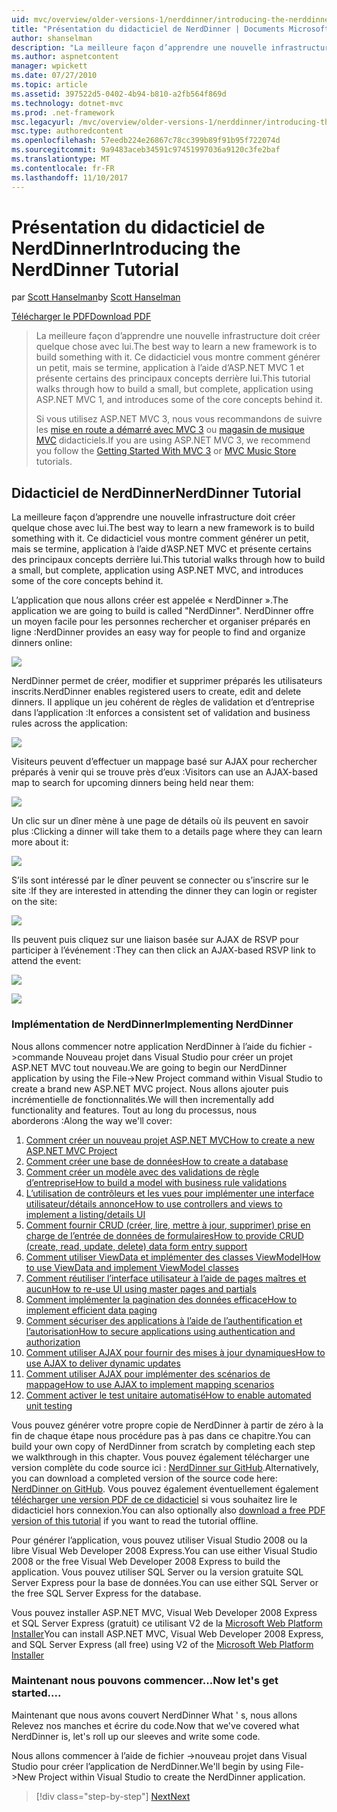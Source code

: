 ```yaml
---
uid: mvc/overview/older-versions-1/nerddinner/introducing-the-nerddinner-tutorial
title: "Présentation du didacticiel de NerdDinner | Documents Microsoft"
author: shanselman
description: "La meilleure façon d’apprendre une nouvelle infrastructure doit créer quelque chose avec lui. Ce didacticiel vous montre comment créer une application petite mais complet, à l’aide d’ASP.ne...."
ms.author: aspnetcontent
manager: wpickett
ms.date: 07/27/2010
ms.topic: article
ms.assetid: 397522d5-0402-4b94-b810-a2fb564f869d
ms.technology: dotnet-mvc
ms.prod: .net-framework
msc.legacyurl: /mvc/overview/older-versions-1/nerddinner/introducing-the-nerddinner-tutorial
msc.type: authoredcontent
ms.openlocfilehash: 57eedb224e26867c78cc399b89f91b95f722074d
ms.sourcegitcommit: 9a9483aceb34591c97451997036a9120c3fe2baf
ms.translationtype: MT
ms.contentlocale: fr-FR
ms.lasthandoff: 11/10/2017
---
```

<a name="introducing-the-nerddinner-tutorial"></a><span data-ttu-id="000b0-104">Présentation du didacticiel de NerdDinner</span><span class="sxs-lookup"><span data-stu-id="000b0-104">Introducing the NerdDinner Tutorial</span></span>
====================
<span data-ttu-id="000b0-105">par [Scott Hanselman](https://github.com/shanselman)</span><span class="sxs-lookup"><span data-stu-id="000b0-105">by [Scott Hanselman](https://github.com/shanselman)</span></span>

[<span data-ttu-id="000b0-106">Télécharger le PDF</span><span class="sxs-lookup"><span data-stu-id="000b0-106">Download PDF</span></span>](http://aspnetmvcbook.s3.amazonaws.com/aspnetmvc-nerdinner_v1.pdf)

> <span data-ttu-id="000b0-107">La meilleure façon d’apprendre une nouvelle infrastructure doit créer quelque chose avec lui.</span><span class="sxs-lookup"><span data-stu-id="000b0-107">The best way to learn a new framework is to build something with it.</span></span> <span data-ttu-id="000b0-108">Ce didacticiel vous montre comment générer un petit, mais se termine, application à l’aide d’ASP.NET MVC 1 et présente certains des principaux concepts derrière lui.</span><span class="sxs-lookup"><span data-stu-id="000b0-108">This tutorial walks through how to build a small, but complete, application using ASP.NET MVC 1, and introduces some of the core concepts behind it.</span></span>
> 
> <span data-ttu-id="000b0-109">Si vous utilisez ASP.NET MVC 3, nous vous recommandons de suivre les [mise en route a démarré avec MVC 3](../../older-versions/getting-started-with-aspnet-mvc3/cs/intro-to-aspnet-mvc-3.md) ou [magasin de musique MVC](../../older-versions/mvc-music-store/mvc-music-store-part-1.md) didacticiels.</span><span class="sxs-lookup"><span data-stu-id="000b0-109">If you are using ASP.NET MVC 3, we recommend you follow the [Getting Started With MVC 3](../../older-versions/getting-started-with-aspnet-mvc3/cs/intro-to-aspnet-mvc-3.md) or [MVC Music Store](../../older-versions/mvc-music-store/mvc-music-store-part-1.md) tutorials.</span></span>


## <a name="nerddinner-tutorial"></a><span data-ttu-id="000b0-110">Didacticiel de NerdDinner</span><span class="sxs-lookup"><span data-stu-id="000b0-110">NerdDinner Tutorial</span></span>

<span data-ttu-id="000b0-111">La meilleure façon d’apprendre une nouvelle infrastructure doit créer quelque chose avec lui.</span><span class="sxs-lookup"><span data-stu-id="000b0-111">The best way to learn a new framework is to build something with it.</span></span> <span data-ttu-id="000b0-112">Ce didacticiel vous montre comment générer un petit, mais se termine, application à l’aide d’ASP.NET MVC et présente certains des principaux concepts derrière lui.</span><span class="sxs-lookup"><span data-stu-id="000b0-112">This tutorial walks through how to build a small, but complete, application using ASP.NET MVC, and introduces some of the core concepts behind it.</span></span>

<span data-ttu-id="000b0-113">L’application que nous allons créer est appelée « NerdDinner ».</span><span class="sxs-lookup"><span data-stu-id="000b0-113">The application we are going to build is called "NerdDinner".</span></span> <span data-ttu-id="000b0-114">NerdDinner offre un moyen facile pour les personnes rechercher et organiser préparés en ligne :</span><span class="sxs-lookup"><span data-stu-id="000b0-114">NerdDinner provides an easy way for people to find and organize dinners online:</span></span>

![](introducing-the-nerddinner-tutorial/_static/image1.png)

<span data-ttu-id="000b0-115">NerdDinner permet de créer, modifier et supprimer préparés les utilisateurs inscrits.</span><span class="sxs-lookup"><span data-stu-id="000b0-115">NerdDinner enables registered users to create, edit and delete dinners.</span></span> <span data-ttu-id="000b0-116">Il applique un jeu cohérent de règles de validation et d’entreprise dans l’application :</span><span class="sxs-lookup"><span data-stu-id="000b0-116">It enforces a consistent set of validation and business rules across the application:</span></span>

![](introducing-the-nerddinner-tutorial/_static/image2.png)

<span data-ttu-id="000b0-117">Visiteurs peuvent d’effectuer un mappage basé sur AJAX pour rechercher préparés à venir qui se trouve près d’eux :</span><span class="sxs-lookup"><span data-stu-id="000b0-117">Visitors can use an AJAX-based map to search for upcoming dinners being held near them:</span></span>

![](introducing-the-nerddinner-tutorial/_static/image3.png)

<span data-ttu-id="000b0-118">Un clic sur un dîner mène à une page de détails où ils peuvent en savoir plus :</span><span class="sxs-lookup"><span data-stu-id="000b0-118">Clicking a dinner will take them to a details page where they can learn more about it:</span></span>

![](introducing-the-nerddinner-tutorial/_static/image4.png)

<span data-ttu-id="000b0-119">S’ils sont intéressé par le dîner peuvent se connecter ou s’inscrire sur le site :</span><span class="sxs-lookup"><span data-stu-id="000b0-119">If they are interested in attending the dinner they can login or register on the site:</span></span>

![](introducing-the-nerddinner-tutorial/_static/image5.png)

<span data-ttu-id="000b0-120">Ils peuvent puis cliquez sur une liaison basée sur AJAX de RSVP pour participer à l’événement :</span><span class="sxs-lookup"><span data-stu-id="000b0-120">They can then click an AJAX-based RSVP link to attend the event:</span></span>

![](introducing-the-nerddinner-tutorial/_static/image6.png)

![](introducing-the-nerddinner-tutorial/_static/image7.png)

### <a name="implementing-nerddinner"></a><span data-ttu-id="000b0-121">Implémentation de NerdDinner</span><span class="sxs-lookup"><span data-stu-id="000b0-121">Implementing NerdDinner</span></span>

<span data-ttu-id="000b0-122">Nous allons commencer notre application NerdDinner à l’aide du fichier -&gt;commande Nouveau projet dans Visual Studio pour créer un projet ASP.NET MVC tout nouveau.</span><span class="sxs-lookup"><span data-stu-id="000b0-122">We are going to begin our NerdDinner application by using the File-&gt;New Project command within Visual Studio to create a brand new ASP.NET MVC project.</span></span> <span data-ttu-id="000b0-123">Nous allons ajouter puis incrémentielle de fonctionnalités.</span><span class="sxs-lookup"><span data-stu-id="000b0-123">We will then incrementally add functionality and features.</span></span> <span data-ttu-id="000b0-124">Tout au long du processus, nous aborderons :</span><span class="sxs-lookup"><span data-stu-id="000b0-124">Along the way we'll cover:</span></span>

1. [<span data-ttu-id="000b0-125">Comment créer un nouveau projet ASP.NET MVC</span><span class="sxs-lookup"><span data-stu-id="000b0-125">How to create a new ASP.NET MVC Project</span></span>](# "créer un nouveau projet ASP.NET MVC")
2. [<span data-ttu-id="000b0-126">Comment créer une base de données</span><span class="sxs-lookup"><span data-stu-id="000b0-126">How to create a database</span></span>](# "créer une base de données")
3. [<span data-ttu-id="000b0-127">Comment créer un modèle avec des validations de règle d’entreprise</span><span class="sxs-lookup"><span data-stu-id="000b0-127">How to build a model with business rule validations</span></span>](# "générer un modèle avec les Validations de règle d’entreprise")
4. [<span data-ttu-id="000b0-128">L’utilisation de contrôleurs et les vues pour implémenter une interface utilisateur/détails annonce</span><span class="sxs-lookup"><span data-stu-id="000b0-128">How to use controllers and views to implement a listing/details UI</span></span>](# "utiliser des contrôleurs et des vues pour implémenter une interface utilisateur/détails de l’annonce")
5. <span data-ttu-id="000b0-129">[Comment fournir CRUD (créer, lire, mettre à jour, supprimer) prise en charge de l’entrée de données de formulaires](# "fournir CRUD (création, lecture, mise à jour, suppression) données formulaire entrée prend en charge")</span><span class="sxs-lookup"><span data-stu-id="000b0-129">[How to provide CRUD (create, read, update, delete) data form entry support](# "Provide CRUD (Create, Read, Update, Delete) Data Form Entry Support")</span></span>
6. [<span data-ttu-id="000b0-130">Comment utiliser ViewData et implémenter des classes ViewModel</span><span class="sxs-lookup"><span data-stu-id="000b0-130">How to use ViewData and implement ViewModel classes</span></span>](# "ViewData d’utiliser et d’implémenter des Classes ViewModel")
7. [<span data-ttu-id="000b0-131">Comment réutiliser l’interface utilisateur à l’aide de pages maîtres et aucun</span><span class="sxs-lookup"><span data-stu-id="000b0-131">How to re-use UI using master pages and partials</span></span>](# "réutilisation d’interface utilisateur à l’aide des Pages maîtres et aucun")
8. [<span data-ttu-id="000b0-132">Comment implémenter la pagination des données efficace</span><span class="sxs-lookup"><span data-stu-id="000b0-132">How to implement efficient data paging</span></span>](# "implémenter de données efficace la pagination")
9. [<span data-ttu-id="000b0-133">Comment sécuriser des applications à l’aide de l’authentification et l’autorisation</span><span class="sxs-lookup"><span data-stu-id="000b0-133">How to secure applications using authentication and authorization</span></span>](# "Applications sécurisées à l’aide de l’authentification et autorisation")
10. [<span data-ttu-id="000b0-134">Comment utiliser AJAX pour fournir des mises à jour dynamiques</span><span class="sxs-lookup"><span data-stu-id="000b0-134">How to use AJAX to deliver dynamic updates</span></span>](# "utiliser AJAX pour fournir des mises à jour dynamiques")
11. [<span data-ttu-id="000b0-135">Comment utiliser AJAX pour implémenter des scénarios de mappage</span><span class="sxs-lookup"><span data-stu-id="000b0-135">How to use AJAX to implement mapping scenarios</span></span>](# "utiliser AJAX pour implémenter les scénarios de mappage")
12. [<span data-ttu-id="000b0-136">Comment activer le test unitaire automatisé</span><span class="sxs-lookup"><span data-stu-id="000b0-136">How to enable automated unit testing</span></span>](# "activer les tests unitaires automatisés")

<span data-ttu-id="000b0-137">Vous pouvez générer votre propre copie de NerdDinner à partir de zéro à la fin de chaque étape nous procédure pas à pas dans ce chapitre.</span><span class="sxs-lookup"><span data-stu-id="000b0-137">You can build your own copy of NerdDinner from scratch by completing each step we walkthrough in this chapter.</span></span> <span data-ttu-id="000b0-138">Vous pouvez également télécharger une version complète du code source ici : [NerdDinner sur GitHub](https://github.com/AspNetMVPSamples/NerdDinner).</span><span class="sxs-lookup"><span data-stu-id="000b0-138">Alternatively, you can download a completed version of the source code here: [NerdDinner on GitHub](https://github.com/AspNetMVPSamples/NerdDinner).</span></span> <span data-ttu-id="000b0-139">Vous pouvez également éventuellement également [télécharger une version PDF de ce didacticiel](http://aspnetmvcbook.s3.amazonaws.com/aspnetmvc-nerdinner_v1.pdf) si vous souhaitez lire le didacticiel hors connexion.</span><span class="sxs-lookup"><span data-stu-id="000b0-139">You can also optionally also [download a free PDF version of this tutorial](http://aspnetmvcbook.s3.amazonaws.com/aspnetmvc-nerdinner_v1.pdf) if you want to read the tutorial offline.</span></span>

<span data-ttu-id="000b0-140">Pour générer l’application, vous pouvez utiliser Visual Studio 2008 ou la libre Visual Web Developer 2008 Express.</span><span class="sxs-lookup"><span data-stu-id="000b0-140">You can use either Visual Studio 2008 or the free Visual Web Developer 2008 Express to build the application.</span></span> <span data-ttu-id="000b0-141">Vous pouvez utiliser SQL Server ou la version gratuite SQL Server Express pour la base de données.</span><span class="sxs-lookup"><span data-stu-id="000b0-141">You can use either SQL Server or the free SQL Server Express for the database.</span></span>

<span data-ttu-id="000b0-142">Vous pouvez installer ASP.NET MVC, Visual Web Developer 2008 Express et SQL Server Express (gratuit) ce utilisant V2 de la [Microsoft Web Platform Installer](https://www.microsoft.com/web/downloads/platform.aspx)</span><span class="sxs-lookup"><span data-stu-id="000b0-142">You can install ASP.NET MVC, Visual Web Developer 2008 Express, and SQL Server Express (all free) using V2 of the [Microsoft Web Platform Installer](https://www.microsoft.com/web/downloads/platform.aspx)</span></span>

### <a name="now-lets-get-started"></a><span data-ttu-id="000b0-143">Maintenant nous pouvons commencer...</span><span class="sxs-lookup"><span data-stu-id="000b0-143">Now let's get started....</span></span>

<span data-ttu-id="000b0-144">Maintenant que nous avons couvert NerdDinner What ' s, nous allons Relevez nos manches et écrire du code.</span><span class="sxs-lookup"><span data-stu-id="000b0-144">Now that we've covered what NerdDinner is, let's roll up our sleeves and write some code.</span></span>

<span data-ttu-id="000b0-145">Nous allons commencer à l’aide de fichier -&gt;nouveau projet dans Visual Studio pour créer l’application de NerdDinner.</span><span class="sxs-lookup"><span data-stu-id="000b0-145">We'll begin by using File-&gt;New Project within Visual Studio to create the NerdDinner application.</span></span>

>[!div class="step-by-step"]
[<span data-ttu-id="000b0-146">Next</span><span class="sxs-lookup"><span data-stu-id="000b0-146">Next</span></span>](create-a-new-aspnet-mvc-project.md)
